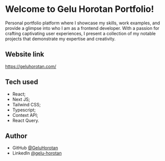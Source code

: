 # Welcome to Gelu Horotan Portfolio!

Personal portfolio platform where I showcase my skills, work examples, and provide a glimpse into who I am as a frontend developer. With a passion for crafting captivating user experiences, I present a collection of my notable projects that demonstrate my expertise and creativity.

## Website link

https://geluhorotan.com/

## Tech used

- React;
- Next JS;
- Tailwind CSS;
- Typescript;
- Context API;
- React Query.

## Author

- GitHub [@GeluHorotan](https://github.com/GeluHorotan) 
- LinkedIn [@gelu-horotan](https://www.linkedin.com/in/gelu-horotan/) 
